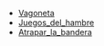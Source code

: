 - [Vagoneta](Modos_de_juego/Vagoneta.md)
- [Juegos_del_hambre](Modos_de_juego/Juegos_del_hambre.md)
- [Atrapar_la_bandera](Modos_de_juego/Atrapar_la_bandera.md)

<!--
se pueden poner estructuras elevadas a las que solo se pueda acceder desde una rampa o con un porta
mazmorras


## Variaciones generales

(magia: volver caótico a un dios durante un turno)

Los personajes pueden reaparecer o no o se puede hacer un ritual pagando para que vuelvan a la vida

(magia: hay una carta para revivir a un personaje)

-->
